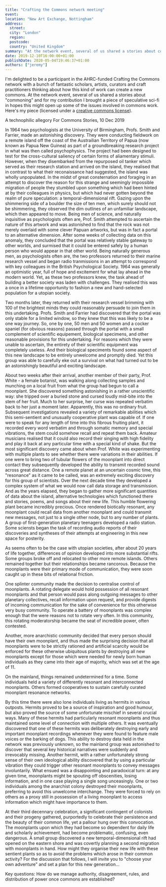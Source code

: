 ```yaml
---
title: "Crafting the Commons network meeting"
event: 
location: "New Art Exchange, Nottingham"
address:
  street:
  city: "London"
  region:
  postcode:
  country: "United Kingdom"
summary: "At the network event, several of us shared a stories about commoning and for my contribution I brought a piece of speculative sci-fi in hopes this might open up some of the issues involved in commons work."
date: 2019-12-10T16:00:00+01:00
publishDate: 2020-05-04T19:46:37+01:00
authors: ["jeremy"]
---
```


I'm delighted to be a participant in the AHRC-funded Crafting the Commons network with a bunch of fantastic scholars, artists, curators and craft practitioners thinking about how this kind of work can create a new commons. At the network event, several of us shared a stories about "commoning" and for my contribution I brought a piece of speculative sci-fi in hopes this might open up some of the issues involved in commons work. Here's my piece (licensed under a [creative commons license](http://creativecommons.org/licenses/by-nc/4.0/)).

A technophilic allegory
For Commons Stories, 10 Dec 2019

In 1964 two psychologists at the University of Birmingham, Profs. Smith and Farrier, made an astonishing discovery. They were conducting fieldwork on a remote island off the coast of the Austrailian Territory of Papua (now known as Papua New Guinea) as part of a groundbreaking research project in what was then called psychophysics. The project had been designed to test for the cross-cultural saliency of certain forms of aliamentary stimuli. However, when they disembarked from the repurposed oil tanker which served as their research station and arrived on the island, they realised that in contrast to what their reconaissance had suggested, the island was wholly unpopulated. In the midst of great consternation and foraging in an attempt to discover the reason for this strange and seemingly impossible migration of people they stumbled upon something which had been hinted at by their colleagues in physics, but which had never gotten beyond the realm of pure speculation: a temporal-dimensional rift. Gazing upon the shimmering side of a boulder the size of ten men, which surely should not be shimmering, they observed the dim outlines of an unfamiliar landscape, which then appeared to move. Being men of science, and naturally inquisitive as psychologists often are, Prof. Smith attempted to ascertain the nature of this artwork and was astonished to find that the rock was not merely overlaid with some clever Papuan artworks, but was in fact a portal to an alternative dimension. After some weeks of collecting data on this anomaly, they concluded that the portal was relatively stable gateway to other worlds, and surmised that it could be entered safely by a human person who would appear in that other world. Being naturally generous men, as psychologists often are, the two professors returned to their marine research vessel and began radio tranmissions in an attempt to correspond with key colleagues in the British Psychological Society. 1964 was generally an optimistic year, full of hope and excitement for what lay ahead in the modern world. Yet, as these two professors knew, the task ahead of building a better society was laden with challenges. They realised this was a once in a lifetime opportunity to fashion a new and hand-selected population for a utopian society.

Two months later, they returned with their research vessel brimming with 100 of the brightest minds they could reasonably persuade to join them in this undertaking. Profs. Smith and Farrier had discovered that the portal was only stable for a limited window, so they knew that this was likely to be a one way journey. So, one by one, 50 men and 50 women and a cocker spaniel (for obvious reasons) passed through the portal with a small complement of scientific equipement, biological specimens, and other reasonable provisions for this undertaking. For reasons which they were unable to ascertain, the entirety of their scientific equipment was completely useless. And their biological speciments found some aspect of this new landscape to be entirely unwelcome and promptly died. Yet this group was able to carefully eke out a survival on what had turned out to be an astonishingly beautiful and exciting landscape.

About two weeks after their arrival, another member of their party, Prof. White - a female botanist, was walking along collecting samples and munching on a local fruit from what the group had begun to call a moonplant. She discovered something astonishing in a rather unscientific way: she tripped over a buried stone and cursed loudly mid-bite into the stem of her fruit. Much to her surprise, her curse was repeated verbatim back to her just a moment later. Apparently, this was no ordinary fruit. Subsequent investigations revealed a variety of remarkable abilities which this semi-sentient and unusually cooperative plant was capable of. If one were to speak for any length of time into this fibrous fruiting plant, it recorded every word verbatim and through somatic memory and special vibrations, the stem could somehow recall and repeat them back. Amateur musicians realised that it could also record their singing with high fidelity and play it back at any particular time with a special kind of shake. But the most significant discovery came about when Prof. White was experimenting with multiple plants to see whether there were variations in their abilities. If one were to bring two of tubular flowers of the moonplant into direct contact they subsequently developed the ability to transmit recorded sound across great distance. One a remote planet at an uncertain cosmic time, this "resonance" as it came to be called, was an extremely exciting discovery for this group of scientists. Over the next decade time they developed a complex system of what we would now call data storage and transmission. And as the years elapsed, they began to gather more significant quantities of data about the island, alternative technologies which functioned there and stories, poems, and songs about their new life. This humble flowering plant became incredibly precious. Once rendered biotically resonant, any moonplant could recall data from another moonplant and could transmit new messages, not just to a single other node, but to any number of plants. A group of first-generation planetary teenagers developed a radio station. Some sciensts began the task of recording audio reports of their discoveries and syntheses of their attempts at engineering in this new space for posterity.

As seems often to be the case with utopian societies, after about 20 years of life together, differences of opinion developed into more substantial rifts. Some groups broke off and relocated to other more remote islands. Others remained together but their relationships became rancorous. Because the moonplants were their primary mode of communication, they were soon caught up in these bits of relational friction.

One splinter community made the decision to centralise control of moonplants. A rotating delegate would hold possession of all resonant moonplants and that person would pass along outgoing messages to other planetary collectives, recall information upon request, and provide digests of incoming communication for the sake of convenience for this otherwise very busy community. To operate a battery of moonplants was complex enough that the were reasons not to rotate very often. In this community, this rotating moderatorship became the seat of incredible power, often contested.

Another, more anarchistic community decided that every person should have their own moonplant, and thus made the surprising decision that all moonplants were to be strictly rationed and artificial scarcity would be enforced for these otherwise ubiquitous plants by destroying all new moonplants except for those which were needed for newly born human individuals as they came into their age of majority, which was set at the age of 11.

On the mainland, things remained undetermined for a time. Some individuals held a variety of differently resonant and interconnected moonplants. Others formed cooperatives to sustain carefully curated moonplant resonance networks.

By this time there were also lone individuals living as hermits in various outposts. Hermits proved to be a source of inspiration and good humour, but also proved the source of some unfortunate mischief in several crucial ways. Many of these hermits had particularly resonant moonplants and thus maintained some level of connection with multiple others. It was eventually discovered that one of these hermits was deliberately destroying early and important moonplant recordings whenever they were found to feature male voices or the barking of dogs. This ability to destroy data held in the network was previously unknown, so the mainland group was astonished to discover that several key historical narratives were suddenly and irrevocably missing. Another hermit, with a rather unfortunately strong sense of their own ideological ability discovered that by using a particular vibration they could trigger other resonant moonplants to convey messages involuntarily. What ensued was a disappointing and paradoxical turn: at any given time, moonplants might be spouting off obscenities, losing information, and in one case playing a single song unceasingly. One or two individuals among the anarchist colony destroyed their moonplants, preferring to avoid this unwelcome interchange. They were forced to rely on others as a proxy still in possession of a living moonplant to access information which might have importance to them.

At their third decennary celebration, a significant contingent of colonists and their progeny gathered, purportedly to celebrate their persistence and the beauty of their common life, yet a pallour hung over this convocation. The moonplants upon which they had become so dependent for daily life and scholarly achievement, had become problematic, confusing, even dangerous. A small group discovered a new temporal-dimensional rift had opened on the eastern shore and was covertly planning a second migration with moonplants in hand. How might they organise their new life with these sentient plants so as to avoid the problems which arose in their common activity? For the discussion that follows, I will invite you to "choose your own adventure" and set a plan for this new generation...

Key questions: How do we manage authority, disagreement, rules, and distribution of power once commons are established?
